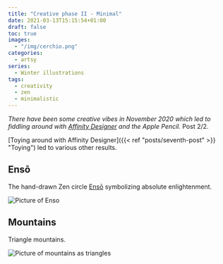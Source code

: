 ```yaml
---
title: "Creative phase II - Minimal"
date: 2021-03-13T15:15:54+01:00
draft: false
toc: true
images:
  - "/img/cerchio.png"
categories:
  - artsy
series:
  - Winter illustrations
tags:
  - creativity
  - zen
  - minimalistic
---
```


_There have been some creative vibes in November 2020 which led to fiddling around with
[Affinity Designer](https://affinity.serif.com/) and the Apple Pencil._ Post 2/2.

[Toying around with Affinity Designer]({{< ref "posts/seventh-post" >}} "Toying") led to various other results.

## Ensō

The hand-drawn Zen circle [Ensō](https://en.wikipedia.org/wiki/Ensō) symbolizing absolute enlightenment.

![Picture of Enso](/img/cerchio.png "Cerchio")

## Mountains

Triangle mountains.

![Picture of mountains as triangles](/img/triangoli.png "Triangoli")
